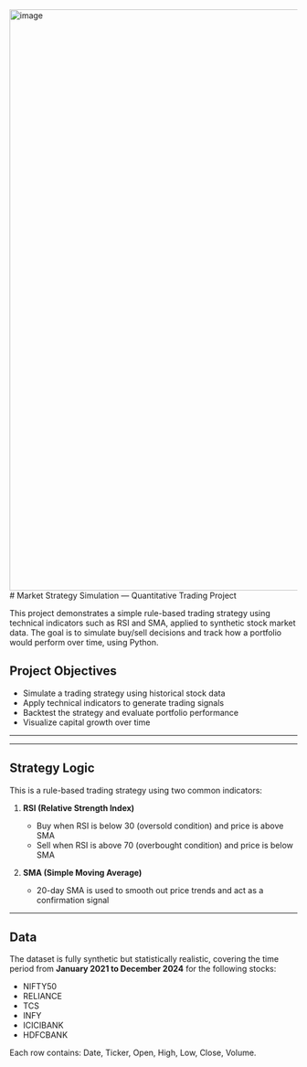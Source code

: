 <img width="1919" height="1017" alt="image" src="https://github.com/user-attachments/assets/02ff46e3-9285-42a9-8fcd-b035a0a8a355" />
# Market Strategy Simulation — Quantitative Trading Project

This project demonstrates a simple rule-based trading strategy using technical indicators such as RSI and SMA, applied to synthetic stock market data. The goal is to simulate buy/sell decisions and track how a portfolio would perform over time, using Python.

## Project Objectives

- Simulate a trading strategy using historical stock data
- Apply technical indicators to generate trading signals
- Backtest the strategy and evaluate portfolio performance
- Visualize capital growth over time

---



---

## Strategy Logic

This is a rule-based trading strategy using two common indicators:

1. **RSI (Relative Strength Index)**  
   - Buy when RSI is below 30 (oversold condition) and price is above SMA  
   - Sell when RSI is above 70 (overbought condition) and price is below SMA  

2. **SMA (Simple Moving Average)**  
   - 20-day SMA is used to smooth out price trends and act as a confirmation signal

---

## Data

The dataset is fully synthetic but statistically realistic, covering the time period from **January 2021 to December 2024** for the following stocks:

- NIFTY50
- RELIANCE
- TCS
- INFY
- ICICIBANK
- HDFCBANK

Each row contains: Date, Ticker, Open, High, Low, Close, Volume.

